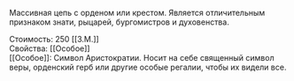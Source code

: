 Массивная цепь с орденом или крестом. Является отличительным признаком знати, рыцарей, бургомистров и духовенства.


Стоимость: 250 [[З.М.]]<br>
Свойства: [[Особое]]<br>
[[Особое]]: Символ Аристократии. Носит на себе священный символ веры, орденский герб или другие особые регалии, чтобы их видели все.